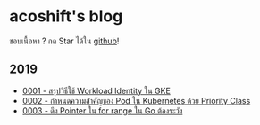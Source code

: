 # acoshift's blog

ชอบเนื้อหา ? กด Star ได้ใน [github](https://github.com/acoshift/blog)!

## 2019

- [0001 - สรุปวิธีใช้ Workload Identity ใน GKE](./2019/0001-gke-workload-identity)
- [0002 - กำหนดความสำคัญของ Pod ใน Kubernetes ด้วย Priority Class](./2019/0002-k8s-priority-class)
- [0003 - ดึง Pointer ใน for range ใน Go ต้องระวัง](./2019/0003-go-for-range-pointer.md)
